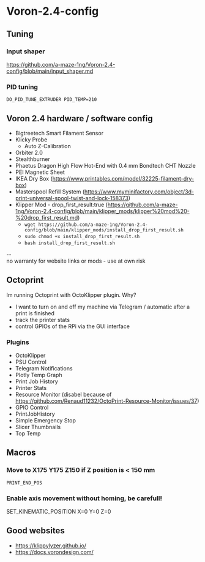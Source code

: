 # Voron-2.4-config
## Tuning  
### Input shaper  
https://github.com/a-maze-1ng/Voron-2.4-config/blob/main/input_shaper.md  
### PID tuning  
```DO_PID_TUNE_EXTRUDER PID_TEMP=210```  

## Voron 2.4 hardware / software config
* Bigtreetech Smart Filament Sensor  
* Klicky Probe  
  * Auto Z-Calibration  
* Orbiter 2.0  
* Stealthburner  
* Phaetus Dragon High Flow Hot-End with 0.4 mm Bondtech CHT Nozzle  
* PEI Magnetic Sheet  
* IKEA Dry Box (https://www.printables.com/model/32225-filament-dry-box)  
* Masterspool Refill System (https://www.myminifactory.com/object/3d-print-universal-spool-twist-and-lock-158373)  
* Klipper Mod - drop_first_result:true (https://github.com/a-maze-1ng/Voron-2.4-config/blob/main/klipper_mods/klipper%20mod%20-%20drop_first_result.md)
  * ```wget https://github.com/a-maze-1ng/Voron-2.4-config/blob/main/klipper_mods/install_drop_first_result.sh```
  * ```sudo chmod +x install_drop_first_result.sh```
  * ```bash install_drop_first_result.sh```  

--  
no warranty for website links or mods - use at own risk

## Octoprint
Im running Octoprint with OctoKlipper plugin. 
Why?  
* I want to turn on and off my machine via Telegram / automatic after a print is finished
* track the printer stats
* control GPIOs of the RPi via the GUI interface

### Plugins  
* OctoKlipper
* PSU Control
* Telegram Notifications
* Plotly Temp Graph
* Print Job History
* Printer Stats
* Resource Monitor (disabel because of https://github.com/Renaud11232/OctoPrint-Resource-Monitor/issues/37)
* GPIO Control
* PrintJobHistory 
* Simple Emergency Stop
* Slicer Thumbnails
* Top Temp

## Macros
### Move to X175 Y175 Z150 if Z position is < 150 mm
```PRINT_END_POS```  

### Enable axis movement without homing, be carefull!
SET_KINEMATIC_POSITION X=0 Y=0 Z=0

## Good websites
* https://klippylyzer.github.io/  
* https://docs.vorondesign.com/
